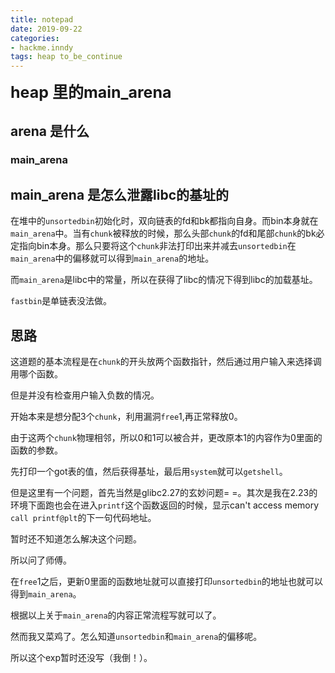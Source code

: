 ```yaml
---
title: notepad
date: 2019-09-22
categories:
- hackme.inndy
tags: heap to_be_continue
---
```


**<font style='font-size:25px'>heap 里的main_arena</font>**

## arena 是什么

### main_arena

## main_arena 是怎么泄露libc的基址的

在堆中的`unsortedbin`初始化时，双向链表的fd和bk都指向自身。而bin本身就在`main_arena`中。当有`chunk`被释放的时候，那么头部`chunk`的fd和尾部`chunk`的bk必定指向bin本身。那么只要将这个`chunk`非法打印出来并减去`unsortedbin`在`main_arena`中的偏移就可以得到`main_arena`的地址。  
  
而`main_arena`是libc中的常量，所以在获得了libc的情况下得到libc的加载基址。 
  
`fastbin`是单链表没法做。
  
## 思路

这道题的基本流程是在`chunk`的开头放两个函数指针，然后通过用户输入来选择调用哪个函数。  
  
但是并没有检查用户输入负数的情况。  
  
开始本来是想分配3个`chunk`，利用漏洞`free`1,再正常释放0。  
  
由于这两个`chunk`物理相邻，所以0和1可以被合并，更改原本1的内容作为0里面的函数的参数。  
  
先打印一个got表的值，然后获得基址，最后用`system`就可以`getshell`。  
  
但是这里有一个问题，首先当然是glibc2.27的玄妙问题= =。其次是我在2.23的环境下面跑也会在进入`printf`这个函数返回的时候，显示can't access memory `call printf@plt`的下一句代码地址。  
  
暂时还不知道怎么解决这个问题。  
  
所以问了师傅。  
  
在`free`1之后，更新0里面的函数地址就可以直接打印`unsortedbin`的地址也就可以得到`main_arena`。  
  
根据以上关于`main_arena`的内容正常流程写就可以了。 
  
然而我又菜鸡了。怎么知道`unsortedbin`和`main_arena`的偏移呢。  
  
所以这个exp暂时还没写（我倒！）。
